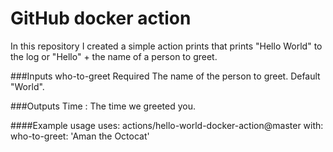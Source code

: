 # GitHub docker action

In this repository I created a simple action prints that prints "Hello World" to the log or "Hello" + the name of a person to greet.

###Inputs
who-to-greet
Required The name of the person to greet. Default "World".

###Outputs
Time : The time we greeted you.

####Example usage
uses: actions/hello-world-docker-action@master
with:
  who-to-greet: 'Aman the Octocat'
